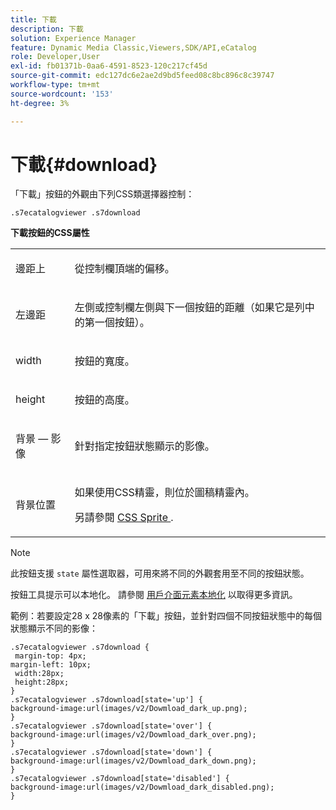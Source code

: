 ```yaml
---
title: 下載
description: 下載
solution: Experience Manager
feature: Dynamic Media Classic,Viewers,SDK/API,eCatalog
role: Developer,User
exl-id: fb01371b-0aa6-4591-8523-120c217cf45d
source-git-commit: edc127dc6e2ae2d9bd5feed08c8bc896c8c39747
workflow-type: tm+mt
source-wordcount: '153'
ht-degree: 3%

---
```


# 下載{#download}

<!--<a id="section_061E550C1C1D4DB2BD663A898895B38C"></a>-->

「下載」按鈕的外觀由下列CSS類選擇器控制：

```
.s7ecatalogviewer .s7download
```

**下載按鈕的CSS屬性**

<table id="table_C48C56E696304C9BAFEE71BA9EA9A174"> 
 <tbody> 
  <tr> 
   <td colname="col1"> <p> <span class="codeph"> 邊距上 </span> </p> </td> 
   <td colname="col2"> <p> 從控制欄頂端的偏移。 </p> </td> 
  </tr> 
  <tr> 
   <td colname="col1"> <p> <span class="codeph"> 左邊距 </span> </p> </td> 
   <td colname="col2"> <p> 左側或控制欄左側與下一個按鈕的距離（如果它是列中的第一個按鈕）。 </p> </td> 
  </tr> 
  <tr> 
   <td colname="col1"> <p> <span class="codeph"> width </span> </p> </td> 
   <td colname="col2"> <p>按鈕的寬度。 </p> </td> 
  </tr> 
  <tr> 
   <td colname="col1"> <p> <span class="codeph"> height </span> </p> </td> 
   <td colname="col2"> <p>按鈕的高度。 </p> </td> 
  </tr> 
  <tr> 
   <td colname="col1"> <p> <span class="codeph"> 背景 — 影像 </span> </p> </td> 
   <td colname="col2"> <p> 針對指定按鈕狀態顯示的影像。 </p> </td> 
  </tr> 
  <tr> 
   <td colname="col1"> <p> <span class="codeph"> 背景位置 </span> </p> </td> 
   <td colname="col2"> <p> 如果使用CSS精靈，則位於圖稿精靈內。 </p> <p>另請參閱 <a href="../../../c-html5-s7-aem-asset-viewers/c-html5-20-ecatalog-viewer-about/c-html5-20-ecatalog-viewer-customizingviewer/c-html5-20-ecatalog-viewer-customizingviewer.md#section-9d570f95eb2443aca74c1b02f6e89aff" format="dita" scope="local"> CSS Sprite </a>. </p> </td> 
  </tr> 
 </tbody> 
</table>

>[!NOTE]
>
>此按鈕支援 `state` 屬性選取器，可用來將不同的外觀套用至不同的按鈕狀態。

按鈕工具提示可以本地化。 請參閱 [用戶介面元素本地化](../../../c-html5-s7-aem-asset-viewers/c-html5-20-ecatalog-viewer-about/c-html5-20-ecatalog-viewer-localization.md#concept-cbfc39344c494eb7b9f6a272cff0cc74) 以取得更多資訊。

範例：若要設定28 x 28像素的「下載」按鈕，並針對四個不同按鈕狀態中的每個狀態顯示不同的影像：

```
.s7ecatalogviewer .s7download { 
 margin-top: 4px; 
margin-left: 10px; 
 width:28px; 
 height:28px; 
} 
.s7ecatalogviewer .s7download[state='up'] { 
background-image:url(images/v2/Dowmload_dark_up.png); 
} 
.s7ecatalogviewer .s7download[state='over'] { 
background-image:url(images/v2/Dowmload_dark_over.png); 
} 
.s7ecatalogviewer .s7download[state='down'] { 
background-image:url(images/v2/Dowmload_dark_down.png); 
} 
.s7ecatalogviewer .s7download[state='disabled'] { 
background-image:url(images/v2/Dowmload_dark_disabled.png); 
}
```
